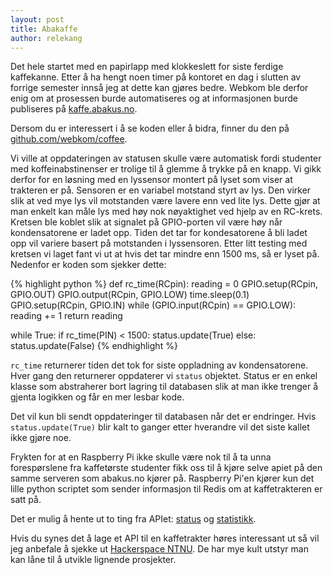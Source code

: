 ```yaml
---
layout: post
title: Abakaffe
author: relekang
---
```

Det hele startet med en papirlapp med klokkeslett for siste ferdige kaffekanne. Etter å ha hengt noen timer på kontoret en dag i slutten av forrige semester innså jeg at dette kan gjøres bedre. Webkom ble derfor enig om at prosessen burde automatiseres og at informasjonen burde publiseres på [kaffe.abakus.no](http://kaffe.abakus.no).

Dersom du er interessert i å se koden eller å bidra, finner du den på [github.com/webkom/coffee](http://github.com/webkom/coffee).

Vi ville at oppdateringen av statusen skulle være automatisk fordi studenter med koffeinabstinenser er trolige til å glemme å trykke på en knapp. Vi gikk derfor for en løsning med en lyssensor montert på lyset som viser at trakteren er på. Sensoren er en variabel motstand styrt av lys. Den virker slik at ved mye lys vil motstanden være lavere enn ved lite lys. Dette gjør at man enkelt kan måle lys med høy nok nøyaktighet ved hjelp av en RC-krets. Kretsen ble koblet slik at signalet på GPIO-porten vil være høy når kondensatorene er ladet opp. Tiden det tar for kondesatorene å bli ladet opp vil variere basert på motstanden i lyssensoren. Etter litt testing med kretsen vi laget fant vi ut at hvis det tar mindre enn 1500 ms, så er lyset på. Nedenfor er koden som sjekker dette: 

{% highlight python %}
def rc_time(RCpin):
    reading = 0
    GPIO.setup(RCpin, GPIO.OUT)
    GPIO.output(RCpin, GPIO.LOW)
    time.sleep(0.1)
    GPIO.setup(RCpin, GPIO.IN)
    while (GPIO.input(RCpin) == GPIO.LOW):
        reading += 1
    return reading

while True:
    if rc_time(PIN) < 1500:
        status.update(True)
    else:
        status.update(False)
{% endhighlight %}

`rc_time` returnerer tiden det tok for siste oppladning av kondensatorene. Hver gang den returnerer oppdaterer vi `status` objektet. Status er en enkel klasse som abstraherer bort lagring til databasen slik at man ikke trenger å gjenta logikken og får en mer lesbar kode.

Det vil kun bli sendt oppdateringer til databasen når det er endringer. Hvis `status.update(True)` blir kalt to ganger etter hverandre vil det siste kallet ikke gjøre noe.

Frykten for at en Raspberry Pi ikke skulle være nok til å ta unna forespørslene fra kaffetørste studenter fikk oss til å kjøre selve apiet på den samme serveren som abakus.no kjører på. Raspberry Pi'en kjører kun det lille python scriptet som sender informasjon til Redis om at kaffetrakteren er satt på.

Det er mulig å hente ut to ting fra APIet: [status](http://kaffe.abakus.no/api/status) og [statistikk](http://kaffe.abakus.no/api/stats).

Hvis du synes det å lage et API til en kaffetrakter høres interessant ut så vil jeg anbefale å sjekke ut [Hackerspace NTNU](http://hackerspace.idi.ntnu.no). De har mye kult utstyr man kan låne til å utvikle lignende prosjekter.
